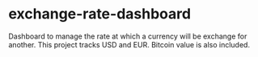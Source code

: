 # exchange-rate-dashboard
Dashboard to manage the rate at which a currency will be exchange for another. This project tracks USD and EUR. Bitcoin value is also included.

